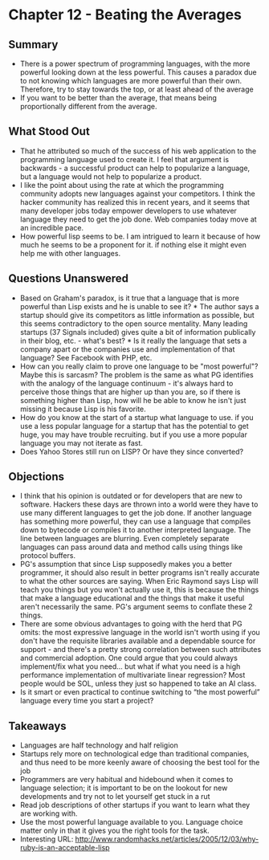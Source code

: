 # Chapter 12 - Beating the Averages

## Summary
  
* There is a power spectrum of programming languages, with the more powerful looking down at the less powerful.  This causes a paradox due to not knowing which languages are more powerful than their own.  Therefore, try to stay towards the top, or at least ahead of the average
* If you want to be better than the average, that means being proportionally different from the average.

## What Stood Out

* That he attributed so much of the success of his web application to the programming language used to create it. I feel that argument is backwards - a successful product can help to popularize a language, but a language would not help to popularize a product.
* I like the point about using the rate at which the programming community adopts new languages against your competitors. I think the hacker community has realized this in recent years, and it seems that many developer jobs today empower developers to use whatever language they need to get the job done. Web companies today move at an incredible pace.
* How powerful lisp seems to be. I am intrigued to learn it because of how much he seems to be a proponent for it. if nothing else it might even help me with other languages.


## Questions Unanswered

* Based on Graham's paradox, is it true that a language that is more powerful than Lisp exists and he is unable to see it?
* The author says a startup should give its competitors as little information as possible, but this seems contradictory to the open source mentality. Many leading startups (37 Signals included) gives quite a bit of information publically in their blog, etc. - what's best?
* Is it really the language that sets a company apart or the companies use and implementation of that language? See Facebook with PHP, etc.
* How can you really claim to prove one language to be "most powerful"? Maybe this is sarcasm? The problem is the same as what PG identifies with the analogy of the language continuum - it's always hard to perceive those things that are higher up than you are, so if there is something higher than Lisp, how will he be able to know he isn't just missing it because Lisp is his favorite.
* How do you know at the start of a startup what language to use. if you use a less popular language for a startup that has the potential to get huge, you may have trouble recruiting. but if you use a more popular language you may not iterate as fast.
* Does Yahoo Stores still run on LISP? Or have they since converted?

## Objections

* I think that his opinion is outdated or for developers that are new to software. Hackers these days are thrown into a world were they have to use many different languages to get the job done. If another language has something more powerful, they can use a language that compiles down to bytecode or compiles it to another interpreted language. The line between languages are blurring. Even completely separate languages can pass around data and method calls using things like protocol buffers.
* PG's assumption that since Lisp supposedly makes you a better programmer, it should also result in better programs isn't really accurate to what the other sources are saying. When Eric Raymond says Lisp will teach you things but you won't actually use it, this is because the things that make a language educational and the things that make it useful aren't necessarily the same. PG's argument seems to conflate these 2 things.
* There are some obvious advantages to going with the herd that PG omits: the most expressive language in the world isn't worth using if you don't have the requisite libraries available and a dependable source for support - and there's a pretty strong correlation between such attributes and commercial adoption. One could argue that you could always implement/fix what you need... but what if what you need is a high performance implementation of multivariate linear regression? Most people would be SOL, unless they just so happened to take an AI class.
* Is it smart or even practical to continue switching to “the most powerful” language every time you start a project?

## Takeaways

* Languages are half technology and half religion
* Startups rely more on technological edge than traditional companies, and thus need to be more keenly aware of choosing the best tool for the job
* Programmers are very habitual and hidebound when it comes to language selection; it is important to be on the lookout for new developments and try not to let yourself get stuck in a rut
* Read job descriptions of other startups if you want to learn what they are working with.
* Use the most powerful language available to you. Language choice matter only in that it gives you the right tools for the task. 
* Interesting URL: http://www.randomhacks.net/articles/2005/12/03/why-ruby-is-an-acceptable-lisp